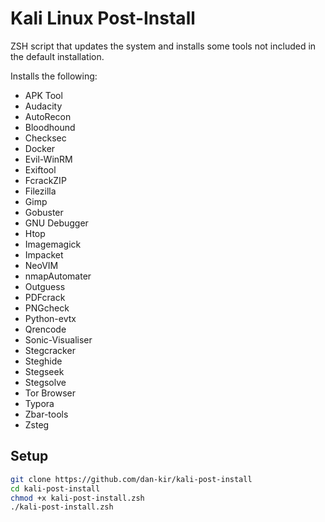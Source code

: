 Kali Linux Post-Install
==============================
ZSH script that updates the system and installs some tools not included in the default installation.

Installs the following:
* APK Tool
* Audacity
* AutoRecon
* Bloodhound
* Checksec
* Docker
* Evil-WinRM
* Exiftool
* FcrackZIP
* Filezilla
* Gimp
* Gobuster
* GNU Debugger
* Htop
* Imagemagick
* Impacket
* NeoVIM
* nmapAutomater
* Outguess
* PDFcrack
* PNGcheck
* Python-evtx
* Qrencode
* Sonic-Visualiser
* Stegcracker
* Steghide
* Stegseek
* Stegsolve
* Tor Browser
* Typora
* Zbar-tools
* Zsteg

Setup
-------------------
```bash
git clone https://github.com/dan-kir/kali-post-install
cd kali-post-install
chmod +x kali-post-install.zsh
./kali-post-install.zsh
```
